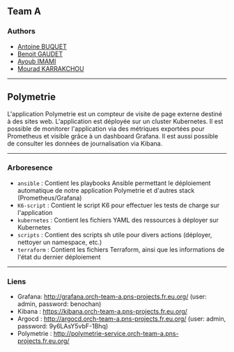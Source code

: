 ## Team A
### Authors
- [Antoine BUQUET](https://github.com/antoinebqt)
- [Benoit GAUDET](https://github.com/BenoitGAUDET38)
- [Ayoub IMAMI](https://github.com/AyoubIMAMI)
- [Mourad KARRAKCHOU](https://github.com/MouradKarrakchou)

---

## Polymetrie

L'application Polymetrie est un compteur de visite de page externe destiné à des sites web.
L'application est déployée sur un cluster Kubernetes.
Il est possible de monitorer l'application via des métriques exportées pour Prometheus et visible grâce à un dashboard Grafana.
Il est aussi possible de consulter les données de journalisation via Kibana.

---

### Arboresence
- `ansible` : Contient les playbooks Ansible permettant le déploiement automatique de notre application Polymetrie et d'autres stack (Prometheus/Grafana)
- `K6-script` : Contient le script K6 pour effectuer les tests de charge sur l'application
- `kubernetes` : Contient les fichiers YAML des ressources à déployer sur Kubernetes
- `scripts` : Contient des scripts sh utile pour divers actions (déployer, nettoyer un namespace, etc.)
- `terraform` : Contient les fichiers Terraform, ainsi que les informations de l'état du dernier déploiement

---

### Liens
- Grafana: http://grafana.orch-team-a.pns-projects.fr.eu.org/ (user: admin, password: benochan)
- Kibana : https://kibana.orch-team-a.pns-projects.fr.eu.org/
- Argocd : http://argocd.orch-team-a.pns-projects.fr.eu.org/ (user: admin, password: 9y6LAsY5vbF-1Bhq)
- Polymetrie : http://polymetrie-service.orch-team-a.pns-projects.fr.eu.org/
